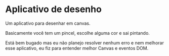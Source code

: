 # Aplicativo de desenho

Um aplicativo para desenhar em canvas.

Basicamente você tem um pincel, escolhe alguma cor e sai pintando.

Está bem bugado mas eu não planejo resolver nenhum erro e nem melhorar esse aplicativo, eu fiz para entender melhor Canvas e eventos DOM.